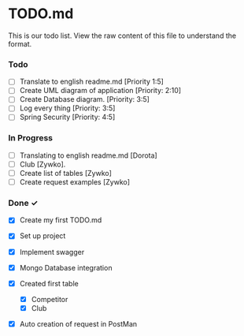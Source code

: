 # TODO.md

This is our todo list.
View the raw content of this file to understand the format.

### Todo
- [ ] Translate to english readme.md [Priority 1:5]
- [ ] Create UML diagram of application [Priority: 2:10]
- [ ] Create Database diagram. [Priority: 3:5] 
- [ ] Log every thing [Priority: 3:5]
- [ ] Spring Security [Priority: 4:5]

### In Progress

- [ ] Translating to english readme.md [Dorota]
- [ ] Club [Zywko].
- [ ] Create list of tables [Zywko]
- [ ] Create request examples [Zywko]

### Done ✓

- [x] Create my first TODO.md  
- [x] Set up project
- [x] Implement swagger
- [x] Mongo Database integration
- [x] Created first table
    - [x] Competitor
    - [x] Club
- [x] Auto creation of request in PostMan
  
  